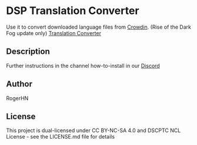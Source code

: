# DSP Translation Converter

Use it to convert downloaded language files from [Crowdin](https://crowdin.com/project/dyson-sphere-program).
(Rise of the Dark Fog update only)
[Translation Converter](https://dspcd.github.io/translation-converter/)

## Description
Further instructions in the channel how-to-install in our [Discord](https://discord.gg/HrAF896H9A)

## Author

RogerHN

## License

This project is dual-licensed under CC BY-NC-SA 4.0 and DSCPTC NCL License - see the LICENSE.md file for details
